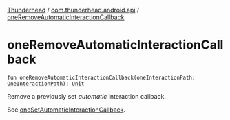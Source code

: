 [Thunderhead](../index.md) / [com.thunderhead.android.api](index.md) / [oneRemoveAutomaticInteractionCallback](./one-remove-automatic-interaction-callback.md)

# oneRemoveAutomaticInteractionCallback

`fun oneRemoveAutomaticInteractionCallback(oneInteractionPath: `[`OneInteractionPath`](../com.thunderhead.android.api.interactions/-one-interaction-path/index.md)`): `[`Unit`](https://kotlinlang.org/api/latest/jvm/stdlib/kotlin/-unit/index.html)

Remove a previously set *automatic* interaction callback.

See [oneSetAutomaticInteractionCallback](one-set-automatic-interaction-callback.md).

